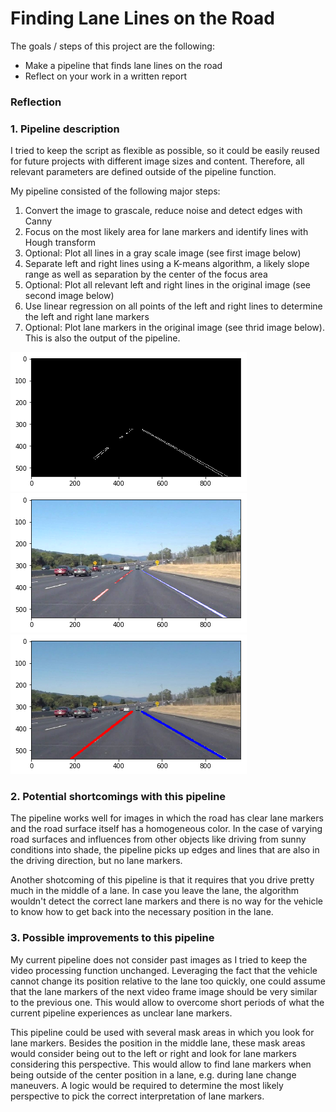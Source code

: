 # **Finding Lane Lines on the Road** 

The goals / steps of this project are the following:
* Make a pipeline that finds lane lines on the road
* Reflect on your work in a written report


### Reflection


### 1. Pipeline description

I tried to keep the script as flexible as possible, so it could be easily reused for future projects with different image sizes and content. Therefore, all relevant parameters are defined outside of the pipeline function.

My pipeline consisted of the following major steps:

1. Convert the image to grascale, reduce noise and detect edges with Canny
1. Focus on the most likely area for lane markers and identify lines with Hough transform
1. Optional: Plot all lines in a gray scale image (see first image below)
1. Separate left and right lines using a K-means algorithm, a likely slope range as well as separation by the center of the focus area
1. Optional: Plot all relevant left and right lines in the original image (see second image below)
1. Use linear regression on all points of the left and right lines to determine the left and right lane markers
1. Optional: Plot lane markers in the original image (see thrid image below). This is also the output of the pipeline.

![First image](https://github.com/CyberAMS/CarND-LaneLines-P1/blob/master/output_16_1.png "First image")
![Second image](https://github.com/CyberAMS/CarND-LaneLines-P1/blob/master/output_16_3.png "Second image")
![Third image](https://github.com/CyberAMS/CarND-LaneLines-P1/blob/master/output_16_4.png "Third image")


### 2. Potential shortcomings with this pipeline

The pipeline works well for images in which the road has clear lane markers and the road surface itself has a homogeneous color. In the case of varying road surfaces and influences from other objects like driving from sunny conditions into shade, the pipeline picks up edges and lines that are also in the driving direction, but no lane markers.

Another shotcoming of this pipeline is that it requires that you drive pretty much in the middle of a lane. In case you leave the lane, the algorithm wouldn't detect the correct lane markers and there is no way for the vehicle to know how to get back into the necessary position in the lane.


### 3. Possible improvements to this pipeline

My current pipeline does not consider past images as I tried to keep the video processing function unchanged. Leveraging the fact that the vehicle cannot change its position relative to the lane too quickly, one could assume that the lane markers of the next video frame image should be very similar to the previous one. This would allow to overcome short periods of what the current pipeline experiences as unclear lane markers.

This pipeline could be used with several mask areas in which you look for lane markers. Besides the position in the middle lane, these mask areas would consider being out to the left or right and look for lane markers considering this perspective. This would allow to find lane markers when being outside of the center position in a lane, e.g. during lane change maneuvers. A logic would be required to determine the most likely perspective to pick the correct interpretation of lane markers.
